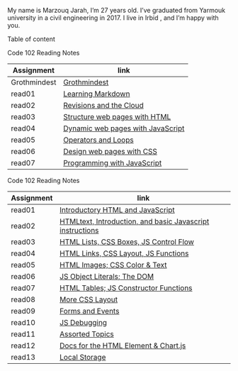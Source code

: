 My name is Marzouq Jarah, I’m 27 years old. I’ve graduated from Yarmouk university in a civil engineering in 2017. I live in Irbid , and I’m happy with you.

Table of content

Code 102 Reading Notes

Assignment | link
------------ | -------------
Grothmindest| [Grothmindest](Growthmindset)
read01 |[Learning Markdown](read1)
read02 |[	Revisions and the Cloud](read2)
read03|[Structure web pages with HTML](read3)
read04|[Dynamic web pages with JavaScript](read4)
read05|[Operators and Loops](read5)
read06|[Design web pages with CSS](read6)
read07|[Programming with JavaScript](read7)


Code 102 Reading Notes


Assignment | link
------------ | -------------
read01|[Introductory HTML and JavaScript](https://marzooqjarrah.github.io/Reading-notes/201/class01)
read02|[HTMLtext, Introduction, and basic Javascript instructions](https://marzooqjarrah.github.io/Reading-notes/201/class02)
read03|[HTML Lists, CSS Boxes, JS Control Flow](https://marzooqjarrah.github.io/Reading-notes/201/class03)
read04|[HTML Links, CSS Layout, JS Functions](https://marzooqjarrah.github.io/Reading-notes/201/class04)
read05|[ HTML Images; CSS Color & Text](https://marzooqjarrah.github.io/Reading-notes/201/class05)
read06|[ JS Object Literals; The DOM](https://marzooqjarrah.github.io/Reading-notes/201/class06)
read07|[ HTML Tables; JS Constructor Functions](https://marzooqjarrah.github.io/Reading-notes/201/class07)
read08|[ More CSS Layout](https://marzooqjarrah.github.io/Reading-notes/201/class08)
read09|[  Forms and Events](https://marzooqjarrah.github.io/Reading-notes/201/class09)
read10|[ JS Debugging](https://marzooqjarrah.github.io/Reading-notes/201/class10)
read11|[Assorted Topics](https://marzooqjarrah.github.io/Reading-notes/201/class11)
read12|[Docs for the HTML <canvas> Element & Chart.js](https://marzooqjarrah.github.io/Reading-notes/201/class12)
read13|[Local Storage](https://marzooqjarrah.github.io/Reading-notes/201/class13)



